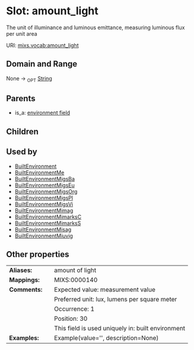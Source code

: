
# Slot: amount_light


The unit of illuminance and luminous emittance, measuring luminous flux per unit area

URI: [mixs.vocab:amount_light](https://w3id.org/mixs/vocab/amount_light)


## Domain and Range

None ->  <sub>OPT</sub> [String](types/String.md)

## Parents

 *  is_a: [environment field](environment_field.md)

## Children


## Used by

 * [BuiltEnvironment](BuiltEnvironment.md)
 * [BuiltEnvironmentMe](BuiltEnvironmentMe.md)
 * [BuiltEnvironmentMigsBa](BuiltEnvironmentMigsBa.md)
 * [BuiltEnvironmentMigsEu](BuiltEnvironmentMigsEu.md)
 * [BuiltEnvironmentMigsOrg](BuiltEnvironmentMigsOrg.md)
 * [BuiltEnvironmentMigsPl](BuiltEnvironmentMigsPl.md)
 * [BuiltEnvironmentMigsVi](BuiltEnvironmentMigsVi.md)
 * [BuiltEnvironmentMimag](BuiltEnvironmentMimag.md)
 * [BuiltEnvironmentMimarksC](BuiltEnvironmentMimarksC.md)
 * [BuiltEnvironmentMimarksS](BuiltEnvironmentMimarksS.md)
 * [BuiltEnvironmentMisag](BuiltEnvironmentMisag.md)
 * [BuiltEnvironmentMiuvig](BuiltEnvironmentMiuvig.md)

## Other properties

|  |  |  |
| --- | --- | --- |
| **Aliases:** | | amount of light |
| **Mappings:** | | MIXS:0000140 |
| **Comments:** | | Expected value: measurement value |
|  | | Preferred unit: lux, lumens per square meter |
|  | | Occurrence: 1 |
|  | | Position: 30 |
|  | | This field is used uniquely in: built environment |
| **Examples:** | | Example(value='', description=None) |

